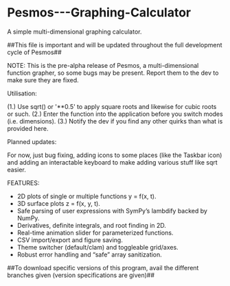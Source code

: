 # Pesmos---Graphing-Calculator
A simple multi-dimensional graphing calculator. 

##This file is important and will be updated throughout the full development cycle of Pesmos##

NOTE: This is the pre-alpha release of Pesmos, a multi-dimensional function grapher, so some bugs may be present. Report them to the dev to make sure they are fixed. 


Utilisation: 

(1.) Use sqrt() or '**0.5'  to apply square roots and likewise for cubic roots or such. 
(2.) Enter the function into the application before you switch modes (i.e. dimensions). 
(3.) Notify the dev if you find any other quirks than what is provided here.


Planned updates:

For now, just bug fixing, adding icons to some places (like the Taskbar icon) and adding an interactable keyboard to make adding various stuff like sqrt easier. 


FEATURES:

- 2D plots of single or multiple functions y = f(x, t).
- 3D surface plots z = f(x, y, t).
- Safe parsing of user expressions with SymPy’s lambdify backed by NumPy.
- Derivatives, definite integrals, and root finding in 2D.
- Real-time animation slider for parameterized functions.
- CSV import/export and figure saving.
- Theme switcher (default/clam) and toggleable grid/axes.
- Robust error handling and “safe” array sanitization.


##To download specific versions of this program, avail the different branches given (version specifications are given)##
